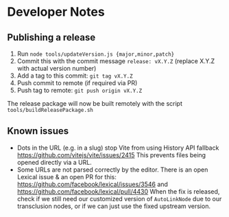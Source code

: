 # Developer Notes

## Publishing a release

1. Run `node tools/updateVersion.js {major,minor,patch}`
2. Commit this with the commit message `release: vX.Y.Z` (replace X.Y.Z with actual version number)
3. Add a tag to this commit: `git tag vX.Y.Z`
4. Push commit to remote (if required via PR)
5. Push tag to remote: `git push origin vX.Y.Z`

The release package will now be built remotely with the script 
`tools/buildReleasePackage.sh`

## Known issues

- Dots in the URL (e.g. in a slug) stop Vite from using History API fallback https://github.com/vitejs/vite/issues/2415 This prevents files being opened directly via
a URL.
- Some URLs are not parsed correctly by the editor. There is an open Lexical issue & an open PR for this: https://github.com/facebook/lexical/issues/3546 and https://github.com/facebook/lexical/pull/4430 When the fix is released, check if we still need our customized version of `AutoLinkNode` due to our transclusion nodes, or if we can just use the fixed upstream version.